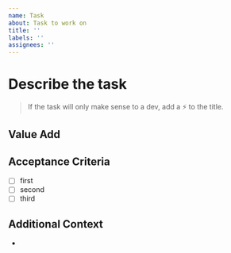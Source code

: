 ```yaml
---
name: Task
about: Task to work on
title: ''
labels: ''
assignees: ''
---
```


# Describe the task
> If the task will only make sense to a dev, add a :zap: to the title.

## Value Add

## Acceptance Criteria

- [ ] first
- [ ] second
- [ ] third

## Additional Context

-
